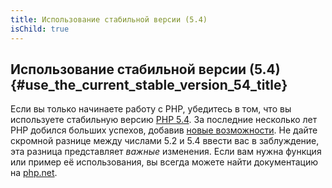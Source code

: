 ```yaml
---
title: Использование стабильной версии (5.4)
isChild: true
---
```


## Использование стабильной версии (5.4) {#use_the_current_stable_version_54_title}

Если вы только начинаете работу с PHP, убедитесь в том, что вы используете стабильную версию [PHP 5.4][php-release]. За последние несколько лет PHP добился больших успехов, добавив [новые возможности](#Общие_моменты_языка). Не дайте скромной разнице между числами 5.2 и 5.4 ввести вас в заблуждение, эта разница представляет _важные_ изменения. Если вам нужна функция или пример её использования, вы всегда можете найти документацию на [php.net][php-docs].

[php-release]: http://www.php.net/downloads.php
[php-docs]: http://www.php.net/manual/ru/
